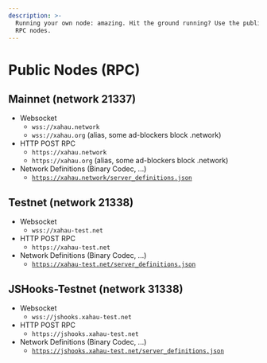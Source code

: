 ```yaml
---
description: >-
  Running your own node: amazing. Hit the ground running? Use the public Xahau
  RPC nodes.
---
```


# Public Nodes (RPC)

## Mainnet (network 21337)

* Websocket
  * `wss://xahau.network`
  * `wss://xahau.org` (alias, some ad-blockers block .network)
* HTTP POST RPC
  * `https://xahau.network`
  * `https://xahau.org` (alias, some ad-blockers block .network)
* Network Definitions (Binary Codec, ...)
  * [`https://xahau.network/server_definitions.json`](https://xahau.network/server_definitions.json)

## Testnet (network 21338)

* Websocket
  * `wss://xahau-test.net`
* HTTP POST RPC
  * `https://xahau-test.net`
* Network Definitions (Binary Codec, ...)
  * [`https://xahau-test.net/server_definitions.json`](https://xahau-test.net/server_definitions.json)

## JSHooks-Testnet (network 31338)

* Websocket
  * `wss://jshooks.xahau-test.net`
* HTTP POST RPC
  * `https://jshooks.xahau-test.net`
* Network Definitions (Binary Codec, ...)
  * [`https://jshooks.xahau-test.net/server_definitions.json`](https://xahau-test.net/server_definitions.json)
